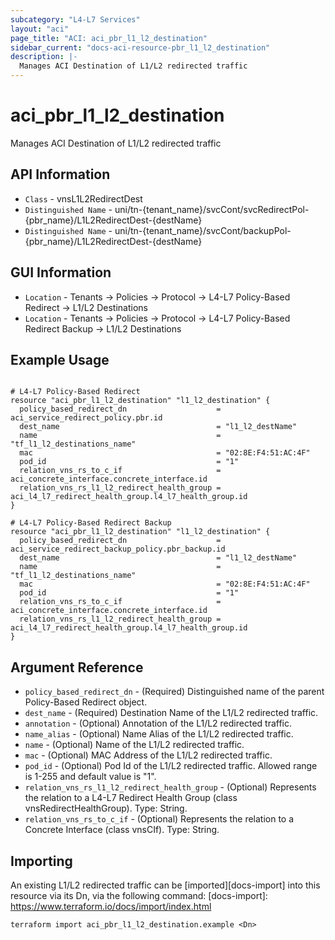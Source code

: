 ```yaml
---
subcategory: "L4-L7 Services"
layout: "aci"
page_title: "ACI: aci_pbr_l1_l2_destination"
sidebar_current: "docs-aci-resource-pbr_l1_l2_destination"
description: |-
  Manages ACI Destination of L1/L2 redirected traffic
---
```


# aci_pbr_l1_l2_destination #

Manages ACI Destination of L1/L2 redirected traffic

## API Information ##

* `Class` - vnsL1L2RedirectDest
* `Distinguished Name` - uni/tn-{tenant_name}/svcCont/svcRedirectPol-{pbr_name}/L1L2RedirectDest-{destName}
* `Distinguished Name` - uni/tn-{tenant_name}/svcCont/backupPol-{pbr_name}/L1L2RedirectDest-{destName}

## GUI Information ##

* `Location` - Tenants -> Policies -> Protocol -> L4-L7 Policy-Based Redirect -> L1/L2 Destinations
* `Location` - Tenants -> Policies -> Protocol -> L4-L7 Policy-Based Redirect Backup -> L1/L2 Destinations


## Example Usage ##

```hcl

# L4-L7 Policy-Based Redirect
resource "aci_pbr_l1_l2_destination" "l1_l2_destination" {
  policy_based_redirect_dn                    = aci_service_redirect_policy.pbr.id
  dest_name                                   = "l1_l2_destName"
  name                                        = "tf_l1_l2_destinations_name"
  mac                                         = "02:8E:F4:51:AC:4F"
  pod_id                                      = "1"
  relation_vns_rs_to_c_if                     = aci_concrete_interface.concrete_interface.id
  relation_vns_rs_l1_l2_redirect_health_group = aci_l4_l7_redirect_health_group.l4_l7_health_group.id
}

# L4-L7 Policy-Based Redirect Backup
resource "aci_pbr_l1_l2_destination" "l1_l2_destination" {
  policy_based_redirect_dn                    = aci_service_redirect_backup_policy.pbr_backup.id
  dest_name                                   = "l1_l2_destName"
  name                                        = "tf_l1_l2_destinations_name"
  mac                                         = "02:8E:F4:51:AC:4F"
  pod_id                                      = "1"
  relation_vns_rs_to_c_if                     = aci_concrete_interface.concrete_interface.id
  relation_vns_rs_l1_l2_redirect_health_group = aci_l4_l7_redirect_health_group.l4_l7_health_group.id
}

```

## Argument Reference ##

* `policy_based_redirect_dn` - (Required) Distinguished name of the parent Policy-Based Redirect object.
* `dest_name` - (Required) Destination Name of the L1/L2 redirected traffic.
* `annotation` - (Optional) Annotation of the L1/L2 redirected traffic.
* `name_alias` - (Optional) Name Alias of the L1/L2 redirected traffic.
* `name` - (Optional) Name of the L1/L2 redirected traffic.
* `mac` - (Optional) MAC Address of the L1/L2 redirected traffic.
* `pod_id` - (Optional) Pod Id of the L1/L2 redirected traffic. Allowed range is 1-255 and default value is "1".
* `relation_vns_rs_l1_l2_redirect_health_group` - (Optional) Represents the relation to a L4-L7 Redirect Health Group (class vnsRedirectHealthGroup). Type: String.
* `relation_vns_rs_to_c_if` - (Optional) Represents the relation to a Concrete Interface (class vnsCIf). Type: String.


## Importing ##

An existing L1/L2 redirected traffic can be [imported][docs-import] into this resource via its Dn, via the following command:
[docs-import]: https://www.terraform.io/docs/import/index.html


```
terraform import aci_pbr_l1_l2_destination.example <Dn>
```